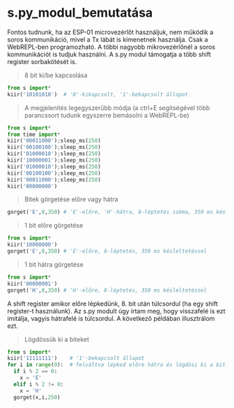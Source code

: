 # s.py_modul_bemutatása
Fontos tudnunk, ha az ESP-01 microvezérlőt használjuk, nem működik a soros kommunikáció, mivel a Tx lábát is kimenetnek használja. Csak a WebREPL-ben programozható. A többi nagyobb mikrovezérlőnél a soros kommunikációt is tudjuk használni. A s.py modul támogatja a több shift register sorbakötését is.

> 8 bit ki/be kapcsolása

```python
from s import*
kiir('10101010')  # '0'-kikapcsolt, '1'-bekapcsolt állapot
```
> A megjelenítés legegyszerűbb módja (a ctrl+E segitségével több parancssort tudunk egyszerre bemásolni a WebREPL-be)

```python
from s import*
from time import*
kiir('00011000');sleep_ms(250)
kiir('00100100');sleep_ms(250)
kiir('01000010');sleep_ms(250)
kiir('10000001');sleep_ms(250)
kiir('01000010');sleep_ms(250)
kiir('00100100');sleep_ms(250)
kiir('00011000');sleep_ms(250)
kiir('00000000')
```

> Bitek görgetése előre vagy hátra

```python
gorget('E',8,350) # 'E'-előre, 'H'-hátra, 8-léptetés széma, 350 ms késleltetés
```
> 1 bit előre görgetése

```python
from s import*
kiir('10000000')
gorget('E',8,350) # 'E'-előre, 8-léptetés, 350 ms késleltetéssel
```
> 1 bit hátra görgetése

```python
from s import*
kiir('00000001')
gorget('H',8,350) # 'H'-előre, 8-léptetés, 350 ms késleltetéssel
```
A shift register amikor előre lépkedünk, 8. bit után túlcsordul (ha egy shift register-t használunk). Az s.py modult úgy írtam meg, hogy visszafelé is ezt imitálja, vagyis hátrafelé is túlcsordul. A következő példában illusztrálom ezt.

> Lögdössük ki a biteket

```python
from s import*
kiir('11111111')    # '1'-bekapcsolt állapot
for i in range(9):  # felváltva lépked előre hátra és lögdösi ki a bit-ket
  if i % 2 == 0:
    x = 'E'
  elif i % 2 != 0:
    x = 'H'
  gorget(x,i,250)
```
